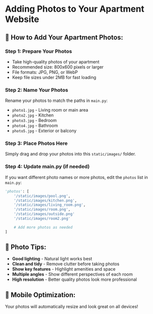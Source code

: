 # Adding Photos to Your Apartment Website

## 📸 **How to Add Your Apartment Photos:**

### **Step 1: Prepare Your Photos**
- Take high-quality photos of your apartment
- Recommended size: 800x600 pixels or larger
- File formats: JPG, PNG, or WebP
- Keep file sizes under 2MB for fast loading

### **Step 2: Name Your Photos**
Rename your photos to match the paths in `main.py`:
- `photo1.jpg` - Living room or main area
- `photo2.jpg` - Kitchen
- `photo3.jpg` - Bedroom
- `photo4.jpg` - Bathroom
- `photo5.jpg` - Exterior or balcony

### **Step 3: Place Photos Here**
Simply drag and drop your photos into this `static/images/` folder.

### **Step 4: Update main.py (if needed)**
If you want different photo names or more photos, edit the `photos` list in `main.py`:

```python
'photos': [
    '/static/images/pool.png',
    '/static/images/kitchen.png',
    '/static/images/living_room.png',
    '/static/images/room.png',
    '/static/images/outside.png'
    '/static/images/room2.png'

    # Add more photos as needed
]
```

## 🎯 **Photo Tips:**
- **Good lighting** - Natural light works best
- **Clean and tidy** - Remove clutter before taking photos
- **Show key features** - Highlight amenities and space
- **Multiple angles** - Show different perspectives of each room
- **High resolution** - Better quality photos look more professional

## 📱 **Mobile Optimization:**
Your photos will automatically resize and look great on all devices!
